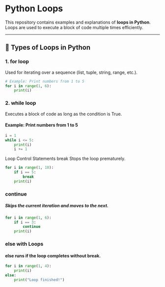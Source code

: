 # Python Loops 

This repository contains examples and explanations of **loops in Python**.  
Loops are used to execute a block of code multiple times efficiently.

---

## 🔄 Types of Loops in Python

### 1. **for loop**
Used for iterating over a sequence (list, tuple, string, range, etc.).

```python
# Example: Print numbers from 1 to 5
for i in range(1, 6):
    print(i)
```
### 2. **while loop**
Executes a block of code as long as the condition is True.
#### Example: Print numbers from 1 to 5
```python
i = 1
while i <= 5:
    print(i)
    i += 1
```
 Loop Control Statements
break
Stops the loop prematurely.
```python
for i in range(1, 10):
    if i == 5:
        break
    print(i)
````
###  continue
##### Skips the current iteration and moves to the next.
``` python
for i in range(1, 6):
    if i == 3:
        continue
    print(i)
```
### else with Loops
#### else runs if the loop completes without break.
```python
for i in range(1, 4):
    print(i)
else:
    print("Loop finished!")
```
